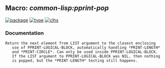 ## Macro: ***common-lisp:pprint-pop***
[![package](https://img.shields.io/badge/Package-COMMON--LISP-5f9ea0.svg?style=social&colorA=999999)](../) [![type](https://img.shields.io/badge/Type-Macro-5f9ea0.svg?style=social&colorA=999999)](../#macro) [![clhs](https://img.shields.io/badge/CLHS-PPRINT--POP-5f9ea0.svg?style=social&colorA=999999)](http://www.lispworks.com/documentation/HyperSpec/Body/m_ppr_po.htm) 
### Documentation
```
Return the next element from LIST argument to the closest enclosing
   use of PPRINT-LOGICAL-BLOCK, automatically handling *PRINT-LENGTH*
   and *PRINT-CIRCLE*. Can only be used inside PPRINT-LOGICAL-BLOCK.
   If the LIST argument to PPRINT-LOGICAL-BLOCK was NIL, then nothing
   is popped, but the *PRINT-LENGTH* testing still happens.
```
